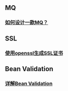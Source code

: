 ## MQ

### [如何设计一款MQ？](http://clhk.cn/sharing/MQ/design/index.html)

## SSL

### [使用openssl生成SSL证书](http://note.youdao.com/noteshare?id=3444cde0da33feb209034771eac7aa14)

## Bean Validation

### [详解Bean Validation](http://clhk.cn/sharing/BeanValidation/analyze/index.html)
